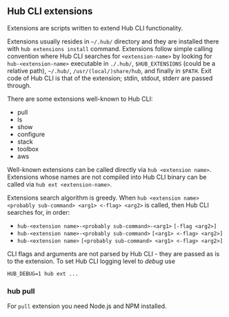 ## Hub CLI extensions

Extensions are scripts written to extend Hub CLI functionality.

Extensions usually resides in `~/.hub/` directory and they are installed there with `hub extensions install` command. Extensions follow simple calling convention where Hub CLI searches for `<extension-name>` by looking for `hub-<extension-name>` executable in `./.hub/`, `$HUB_EXTENSIONS` (could be a relative path), `~/.hub/`, `/usr/(local/)share/hub`, and finally in `$PATH`. Exit code of Hub CLI is that of the extension; stdin, stdout, stderr are passed through.

There are some extensions well-known to Hub CLI:

- pull
- ls
- show
- configure
- stack
- toolbox
- aws

Well-known extensions can be called directly via `hub <extension name>`. Extensions whose names are not compiled into Hub CLI binary can be called via `hub ext <extension-name>`.

Extensions search algorithm is greedy. When `hub <extension name> <probably sub-command> <arg1> <-flag> <arg2>` is called, then Hub CLI searches for, in order:

- `hub-<extension name>-<probably sub-command>-<arg1>` `[-flag <arg2>]`
- `hub-<extension name>-<probably sub-command>` `[<arg1> <-flag> <arg2>]`
- `hub-<extension name>` `[<probably sub-command> <arg1> <-flag> <arg2>]`

CLI flags and arguments are not parsed by Hub CLI - they are passed as is to the extension. To set Hub CLI logging level to _debug_ use

    HUB_DEBUG=1 hub ext ...

### hub pull

For `pull` extension you need Node.js and NPM installed.
